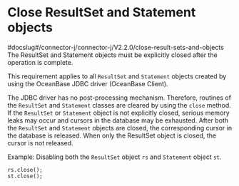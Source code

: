 Close ResultSet and Statement objects 
==========================================================
#docslug#/connector-j/connector-j/V2.2.0/close-result-sets-and-objects
The ResultSet and Statement objects must be explicitly closed after the operation is complete. 

This requirement applies to all `ResultSet` and `Statement` objects created by using the OceanBase JDBC driver (OceanBase Client). 

The JDBC driver has no post-processing mechanism. Therefore, routines of the `ResultSet` and `Statement` classes are cleared by using the `close` method. If the `ResultSet` or `Statement` object is not explicitly closed, serious memory leaks may occur and cursors in the database may be exhausted. After both the `ResultSet` and `Statement` objects are closed, the corresponding cursor in the database is released. When only the ResultSet object is closed, the cursor is not released. 

Example: Disabling both the `ResultSet` object `rs` and `Statement` object `st`. 

```unknow
rs.close();
st.close();
```


